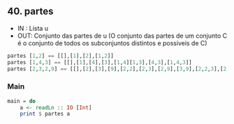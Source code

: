 ## 40. partes
- IN : Lista u
- OUT: Conjunto das partes de u (O conjunto das partes de um conjunto C é o conjunto de todos os subconjuntos distintos e possíveis de C)
```hs
partes [1,2] == [[],[1],[2],[1,2]]
partes [1,4,3] == [[],[1],[4],[3],[1,4][1,3],[4,3],[1,4,3]]
partes [2,3,2,9] == [[],[2],[3],[9],[2,2],[2,3],[2,9],[3,9],[2,2,3],[2,2,9],[2,3,9],[2,2,3,9]]
```


<!--MAIN_BEGIN-->
### Main
```hs
main = do
    a <- readLn :: IO [Int]
    print $ partes a

```
<!--MAIN_END-->
